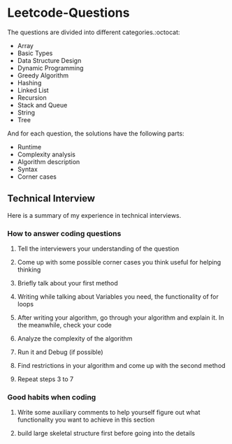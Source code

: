 # Leetcode-Questions

The questions are divided into different categories.:octocat: 
- Array
- Basic Types
- Data Structure Design
- Dynamic Programming
- Greedy Algorithm
- Hashing 
- Linked List
- Recursion
- Stack and Queue
- String
- Tree

And for each question, the solutions have the following parts:

- Runtime
- Complexity analysis
- Algorithm description
- Syntax 
- Corner cases

## Technical Interview
Here is a summary of my experience in technical interviews.

### How to answer coding questions 

1. Tell the interviewers your understanding of the question

2. Come up with some possible corner cases you think useful for helping thinking

3. Briefly talk about your first method

4. Writing while talking about Variables you need, the functionality of for loops

5. After writing your algorithm, go through your algorithm and explain it. In the meanwhile, check your code

6. Analyze the complexity of the algorithm

7. Run it and Debug (if possible)

8. Find restrictions in your algorithm and come up with the second method 

9. Repeat steps 3 to 7

### Good habits when coding

1. Write some auxiliary comments to help yourself figure out what functionality you want to achieve in this section

2. build large skeletal structure first before going into the details


